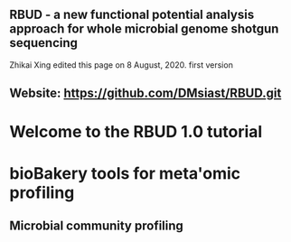 ## **RBUD - a new functional potential analysis approach for whole microbial genome shotgun sequencing**
Zhikai Xing edited this page on 8 August, 2020. first version

Website: https://github.com/DMsiast/RBUD.git
------------------------------------------------------------------------
# Welcome to the RBUD 1.0 tutorial



**bioBakery tools for meta'omic profiling**
===========================================

## **Microbial community profiling**
